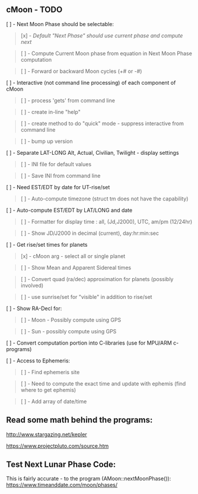cMoon - TODO
------------

[ ] - Next Moon Phase should be selectable:

>[x] - *Default "Next Phase" should use current phase and compute next*

>[ ] - Compute Current Moon phase from equation in Next Moon Phase computation

>[ ] - Forward or backward Moon cycles (+# or -#)

[ ] - Interactive (not command line processing) of each component of cMoon

>[ ] - process 'gets' from command line

>[ ] - create in-line "help"

>[ ] - create method to do "quick" mode - suppress interactive from command line

>[ ] - bump up version

[ ] - Separate LAT-LONG Alt, Actual, Civilian, Twilight - display settings

>[ ] - INI file for default values

>[ ] - Save INI from command line

[ ] - Need EST/EDT by date for UT-rise/set

>[ ] - Auto-compute timezone (struct tm does not have the capability)

[ ] - Auto-compute EST/EDT by LAT/LONG and date

>[ ] - Formatter for display time : all, (Jd,J2000), UTC, am/pm (12/24hr)

>[ ] - Show JD/J2000 in decimal (current), day:hr:min:sec

[ ] - Get rise/set times for planets

>[x] - cMoon arg - select all or single planet

>[ ] - Show Mean and Apparent Sidereal times

>[ ] - Convert quad (ra/dec) approximation for planets (possibly involved)

>[ ] - use sunrise/set for "visible" in addition to rise/set
      
[ ] - Show RA-Decl for:

>[ ] - Moon - Possibly compute using GPS

>[ ] - Sun - possibly compute using GPS

[ ] - Convert computation portion into C-libraries (use for MPU/ARM c-programs)

[ ] - Access to Ephemeris:

>[ ] - Find ephemeris site

>[ ] - Need to compute the exact time and update with ephemis (find where to get ephemis)

>[ ] - Add array of date/time

Read some math behind the programs:
-----------------
http://www.stargazing.net/kepler

https://www.projectpluto.com/source.htm

Test Next Lunar Phase Code:
--------------------------
This is fairly accurate - to the program (AMoon::nextMoonPhase()): https://www.timeanddate.com/moon/phases/



